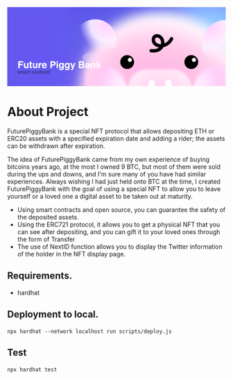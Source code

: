 <div align="center"><img src="./docs/banner_logo.png"></div>

# About Project 

FuturePiggyBank is a special NFT protocol that allows depositing ETH or ERC20 assets with a specified expiration date and adding a rider; the assets can be withdrawn after expiration.

The idea of FuturePiggyBank came from my own experience of buying bitcoins years ago, at the most I owned 9 BTC, but most of them were sold during the ups and downs, and I'm sure many of you have had similar experiences. Always wishing I had just held onto BTC at the time, I created FuturePiggyBank with the goal of using a special NFT to allow you to leave yourself or a loved one a digital asset to be taken out at maturity.

- Using smart contracts and open source, you can guarantee the safety of the deposited assets.
- Using the ERC721 protocol, it allows you to get a physical NFT that you can see after depositing, and you can gift it to your loved ones through the form of Transfer
- The use of NextID function allows you to display the Twitter information of the holder in the NFT display page.

## Requirements.
- hardhat

## Deployment to local.
```
npx hardhat --network localhost run scripts/deploy.js
```

## Test
```
npx hardhat test
```
